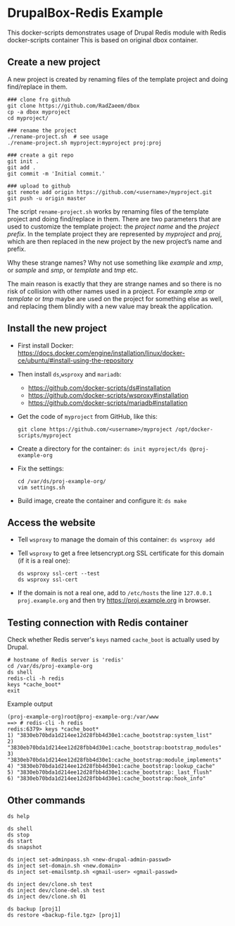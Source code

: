 # DrupalBox-Redis Example

This docker-scripts demonstrates usage of Drupal Redis module with Redis docker-scripts container
This is based on original dbox container.




## Create a new project

A new project is created by renaming files of the template project and
doing find/replace in them.

    ### clone fro github
    git clone https://github.com/RadZaeem/dbox
    cp -a dbox myproject
    cd myproject/
    
    ### rename the project
    ./rename-project.sh  # see usage
    ./rename-project.sh myproject:myproject proj:proj
    
    ### create a git repo
    git init .
    git add .
    git commit -m 'Initial commit.'
    
    ### upload to github
    git remote add origin https://github.com/<username>/myproject.git
    git push -u origin master

The script `rename-project.sh` works by renaming files of the template
project and doing find/replace in them. There are two parameters that
are used to customize the template project: the *project name* and the
*project prefix*. In the template project they are represented by
*myproject* and *proj*, which are then replaced in the new project by the
new project’s name and prefix.

Why these strange names? Why not use something like *example* and
*xmp*, or *sample* and *smp*, or *template* and *tmp* etc.

The main reason is exactly that they are strange names and so there is
no risk of collision with other names used in a project. For example
*xmp* or *template* or *tmp* maybe are used on the project for
something else as well, and replacing them blindly with a new value
may break the application.


## Install the new project

  - First install Docker:
    https://docs.docker.com/engine/installation/linux/docker-ce/ubuntu/#install-using-the-repository

  - Then install `ds`,`wsproxy` and `mariadb`:
     + https://github.com/docker-scripts/ds#installation
     + https://github.com/docker-scripts/wsproxy#installation
     + https://github.com/docker-scripts/mariadb#installation


  - Get the code of `myproject` from GitHub, like this:
    ```
    git clone https://github.com/<username>/myproject /opt/docker-scripts/myproject
    ```

  - Create a directory for the container: `ds init myproject/ds @proj-example-org`

  - Fix the settings:
    ```
    cd /var/ds/proj-example-org/
    vim settings.sh
    ```

  - Build image, create the container and configure it: `ds make`


## Access the website

  - Tell `wsproxy` to manage the domain of this container: `ds wsproxy add`

  - Tell `wsproxy` to get a free letsencrypt.org SSL certificate for this domain (if it is a real one):
    ```
    ds wsproxy ssl-cert --test
    ds wsproxy ssl-cert
    ```

  - If the domain is not a real one, add to `/etc/hosts` the line
    `127.0.0.1 proj.example.org` and then try
    https://proj.example.org in browser.

## Testing connection with Redis container
Check whether Redis server's `keys` named `cache_boot` is actually used by Drupal.
```
# hostname of Redis server is 'redis'
cd /var/ds/proj-example-org
ds shell
redis-cli -h redis 
keys *cache_boot*
exit
```

Example output
```
(proj-example-org)root@proj-example-org:/var/www
==> # redis-cli -h redis
redis:6379> keys *cache_boot*
1) "3830eb70bda1d214ee12d28fbb4d30e1:cache_bootstrap:system_list"
2) "3830eb70bda1d214ee12d28fbb4d30e1:cache_bootstrap:bootstrap_modules"
3) "3830eb70bda1d214ee12d28fbb4d30e1:cache_bootstrap:module_implements"
4) "3830eb70bda1d214ee12d28fbb4d30e1:cache_bootstrap:lookup_cache"
5) "3830eb70bda1d214ee12d28fbb4d30e1:cache_bootstrap:_last_flush"
6) "3830eb70bda1d214ee12d28fbb4d30e1:cache_bootstrap:hook_info"
```
## Other commands

    ds help

    ds shell
    ds stop
    ds start
    ds snapshot

    ds inject set-adminpass.sh <new-drupal-admin-passwd>
    ds inject set-domain.sh <new.domain>
    ds inject set-emailsmtp.sh <gmail-user> <gmail-passwd>

    ds inject dev/clone.sh test
    ds inject dev/clone-del.sh test
    ds inject dev/clone.sh 01

    ds backup [proj1]
    ds restore <backup-file.tgz> [proj1]
